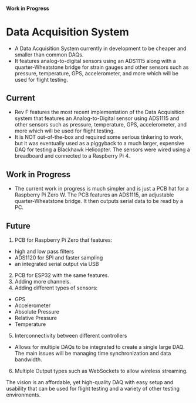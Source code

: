 #### Work in Progress
# Data Acquisition System
- A Data Acquisition System currently in development to be cheaper and smaller than common DAQs.
- It features analog-to-digital sensors using an ADS1115 along with a quarter-Wheatstone bridge for strain gauges and other sensors such as pressure, temperature, GPS, accelerometer, and more which will be used for flight testing.

## Current
- Rev F features the most recent implementation of the Data Acquisition system that features an Analog-to-Digital sensor using ADS1115 and other sensors such as pressure, temperature, GPS, accelerometer, and more which will be used for flight testing.
- It is NOT out-of-the-box and required some serious tinkering to work, but it was eventually used as a piggyback to a much larger, expensive DAQ for testing a Blackhawk Helicopter. The sensors were wired using a breadboard and connected to a Raspberry Pi 4.

## Work in Progress
- The current work in progress is much simpler and is just a PCB hat for a Raspberry Pi Zero W. The PCB features an ADS1115, an adjustable quarter-Wheatstone bridge. It then outputs serial data to be read by a PC.

## Future
1. PCB for Raspberry Pi Zero that features:
  - high and low pass filters
  - ADS1120 for SPI and faster sampling
  - an integrated serial output via USB
2. PCB for ESP32 with the same features.
3. Adding more channels.
4. Adding different types of sensors:
  - GPS
  - Accelerometer
  - Absolute Pressure
  - Relative Pressure
  - Temperature
5. Interconnectivity between different controllers
  - Allows for multiple DAQs to be integrated to create a single large DAQ. The main issues will be managing time synchronization and data bandwidth.
6. Multiple Output types such as WebSockets to allow wireless streaming.

The vision is an affordable, yet high-quality DAQ with easy setup and usability that can be used for flight testing and a variety of other testing environments.

